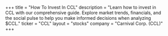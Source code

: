 +++
title = "How To Invest In CCL"
description = "Learn how to invest in CCL with our comprehensive guide. Explore market trends, financials, and the social pulse to help you make informed decisions when analyzing $CCL."
ticker = "CCL"
layout = "stocks"
company = "Carnival Corp. (CCL)"
+++

